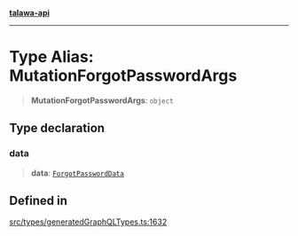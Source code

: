 [**talawa-api**](../../../README.md)

***

# Type Alias: MutationForgotPasswordArgs

> **MutationForgotPasswordArgs**: `object`

## Type declaration

### data

> **data**: [`ForgotPasswordData`](ForgotPasswordData.md)

## Defined in

[src/types/generatedGraphQLTypes.ts:1632](https://github.com/Suyash878/talawa-api/blob/b5a9d8b4a1ea678a3d6f5b710b3721f91a3052fc/src/types/generatedGraphQLTypes.ts#L1632)

